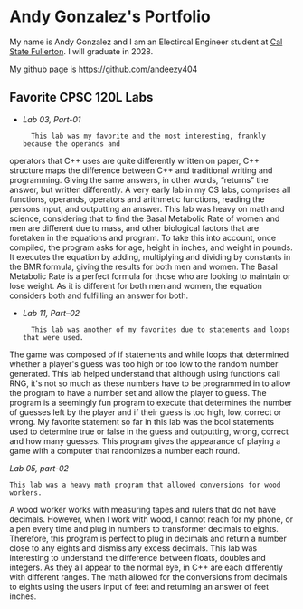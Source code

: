
# Andy Gonzalez's Portfolio

My name is Andy Gonzalez and I am an Electircal Engineer student at [Cal State Fullerton](http://www.fullerton.edu/).  I will graduate in 2028.

My github page is https://github.com/andeezy404

## Favorite CPSC 120L Labs  

* <i>Lab 03, Part-01 </i>

        This lab was my favorite and the most interesting, frankly because the operands and
operators that C++ uses are quite differently written on paper, C++ structure maps the difference between C++ and traditional writing and programming. Giving the same answers, in other words, “returns” the answer, but written differently. A very early lab in my CS labs, comprises all functions, operands, operators and arithmetic functions, reading the persons input, and outputting an answer. This lab was heavy on math and science, considering that to find the Basal Metabolic Rate of women and men are different due to mass, and other biological factors that are foretaken in the equations and program. To take this into account, once compiled, the program asks for age, height in inches, and weight in pounds. It executes the equation by adding, multiplying and dividing by constants in the BMR formula, giving the results for both men and women. The Basal Metabolic Rate is a perfect formula for those who are looking to maintain or lose weight. As it is different for both men and women, the equation considers both and fulfilling an answer for both.  

* <i>Lab 11, Part–02 </i> 
            
        This lab was another of my favorites due to statements and loops that were used.
 The game was composed of if statements and while loops that determined whether a player's guess was too high or too low to the random number generated.  This lab helped understand that although using functions call RNG, it's not so much as these numbers have to be programmed in to allow the program to have a number set and allow the player to guess.  The program is a seemingly fun program to execute that determines the number of guesses left by the player and if their guess is too high, low, correct or wrong. My favorite statement so far in this lab was the bool statements used to determine true or false in the guess and outputting, wrong, correct and how many guesses. This program gives the appearance of playing a game with a computer that randomizes a number each round.

<i> Lab 05, part-02 </i> 

	This lab was a heavy math program that allowed conversions for wood workers.
 A wood worker works with measuring tapes and rulers that do not have decimals. However, when I work with wood, I cannot reach for my phone, or a pen every time and plug in numbers to transformer decimals to eights. Therefore, this program is perfect to plug in decimals and return a number close to any eights and dismiss any excess decimals. This lab was interesting to understand the difference between floats, doubles and integers. As they all appear to the normal eye, in C++ are each differently with different ranges. The math allowed for the conversions from decimals to eights using the users input of feet and returning an answer of feet inches. 
